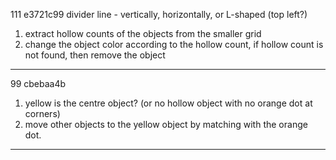 111 e3721c99
divider line - vertically, horizontally, or L-shaped (top left?) 
1. extract hollow counts of the objects from the smaller grid
2. change the object color according to the hollow count, if hollow count is not found, then remove the object
---

99 cbebaa4b
1. yellow is the centre object? (or no hollow object with no orange dot at corners)
2. move other objects to the yellow object by matching with the orange dot.
---






